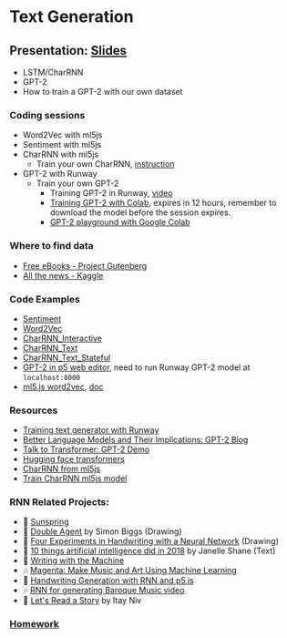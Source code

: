 # Text Generation

## Presentation: [Slides](https://docs.google.com/presentation/d/1oFxNwLSgPF_RXHqZFa-LRvL2e6Ch2V_Qz9OSRwZiFMs/edit?usp=sharing)

- LSTM/CharRNN
- GPT-2
- How to train a GPT-2 with our own dataset

### Coding sessions

- Word2Vec with ml5js
- Sentiment with ml5js
- CharRNN with ml5js
  - Train your own CharRNN, [instruction](https://github.com/ml5js/training-charRNN)
- GPT-2 with Runway
  - Train your own GPT-2
    - Training GPT-2 in Runway, [video](https://youtu.be/-v5StaeOisM)
    - [Training GPT-2 with Colab](https://colab.research.google.com/drive/1VLG8e7YSEwypxU-noRNhsv5dW4NfTGce), expires in 12 hours, remember to download the model before the session expires.
    - [GPT-2 playground with Google Colab](https://colab.research.google.com/github/ilopezfr/gpt-2/blob/master/gpt-2-playground_.ipynb)

### Where to find data

- [Free eBooks - Project Gutenberg](https://www.gutenberg.org/)
- [All the news - Kaggle](https://www.kaggle.com/snapcrack/all-the-news)

### Code Examples

- [Sentiment](https://yining1023.github.io/machine-learning-for-the-web/text/Sentiment)
- [Word2Vec](https://yining1023.github.io/machine-learning-for-the-web/text/Word2Vec)
- [CharRNN_Interactive](https://yining1023.github.io/machine-learning-for-the-web/text/CharRNN_Interactive)
- [CharRNN_Text](https://yining1023.github.io/machine-learning-for-the-web/text/CharRNN_Text)
- [CharRNN_Text_Stateful](https://yining1023.github.io/machine-learning-for-the-web/text/CharRNN_Text_Stateful)
- [GPT-2 in p5 web editor](https://editor.p5js.org/yining/sketches/o6nhfMfu), need to run Runway GPT-2 model at `localhost:8000`
- [ml5.js word2vec](https://editor.p5js.org/ml5/sketches/Word2Vec_Interactive), [doc](https://learn.ml5js.org/docs/#/reference/word2vec)

### Resources
- [Training text generator with Runway](https://youtu.be/-v5StaeOisM)
- [Better Language Models
  and Their Implications: GPT-2 Blog](https://openai.com/blog/better-language-models/)
- [Talk to Transformer: GPT-2 Demo](https://talktotransformer.com/)
- [Hugging face transformers](https://github.com/huggingface/transformers)
- [CharRNN from ml5js](https://learn.ml5js.org/docs/#/reference/charrnn)
- [Train CharRNN ml5js model](https://github.com/ml5js/training-charRNN)

### RNN Related Projects:
- 🍿 [Sunspring](https://arstechnica.com/gaming/2016/06/an-ai-wrote-this-movie-and-its-strangely-moving/)
- 🎨 [Double Agent](http://littlepig.org.uk/installations/doubleagent/index.htm) by Simon Biggs (Drawing)
- 🎨 [Four Experiments in Handwriting with a Neural Network](https://distill.pub/2016/handwriting/) (Drawing)
- 📖 [10 things artificial intelligence did in 2018](http://aiweirdness.com/post/181621835642/10-things-artificial-intelligence-did-in-2018) by Janelle Shane (Text)
- 📖 [Writing with the Machine](https://www.robinsloan.com/notes/writing-with-the-machine/)
- 🎶 [Magenta: Make Music and Art Using Machine Learning](https://magenta.tensorflow.org/)
- 🎨 [Handwriting Generation with RNN and p5.js](http://blog.otoro.net/2017/01/01/recurrent-neural-network-artist/)
- 🎶 [RNN for generating Baroque Music video](https://www.youtube.com/watch?v=SacogDL_4JU)
- 📖 [Let's Read a Story](https://medium.com/ml5js/lets-read-a-story-talking-to-books-using-semantic-similarity-f283168b4264) by Itay Niv

### [Homework](https://github.com/yining1023/machine-learning-for-the-web/wiki/Week-9-2020-Fall)
